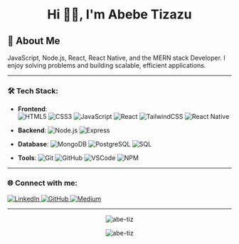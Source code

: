 <h1 align="center">Hi 🙋‍♂️, I'm Abebe Tizazu</h1>

<h2 align="left">💫 About Me</h2>

<p align="left">
 JavaScript, Node.js, React, React Native, and the MERN stack Developer. I enjoy solving problems and building scalable, efficient applications.
</p>

---

### 🛠️ Tech Stack:

- **Frontend**:   
  ![HTML5](https://img.shields.io/badge/-HTML5-E34F26?logo=html5&logoColor=white&style=for-the-badge)
  ![CSS3](https://img.shields.io/badge/-CSS3-1572B6?logo=css3&logoColor=white&style=for-the-badge)
  ![JavaScript](https://img.shields.io/badge/-JavaScript-F7DF1E?logo=javascript&logoColor=black&style=for-the-badge)
  ![React](https://img.shields.io/badge/-React-61DAFB?logo=react&logoColor=white&style=for-the-badge)
  ![TailwindCSS](https://img.shields.io/badge/-TailwindCSS-06B6D4?logo=tailwindcss&logoColor=white&style=for-the-badge)
  ![React Native](https://img.shields.io/badge/-React_Native-61DAFB?logo=react&logoColor=white&style=for-the-badge)

- **Backend**: 
  ![Node.js](https://img.shields.io/badge/-Node.js-339933?logo=node.js&logoColor=white&style=for-the-badge)
  ![Express](https://img.shields.io/badge/-Express-000000?logo=express&logoColor=white&style=for-the-badge)

- **Database**: 
  ![MongoDB](https://img.shields.io/badge/-MongoDB-47A248?logo=mongodb&logoColor=white&style=for-the-badge)
  ![PostgreSQL](https://img.shields.io/badge/-PostgreSQL-4169E1?logo=postgresql&logoColor=white&style=for-the-badge)
  ![SQL](https://img.shields.io/badge/-SQL-4479A1?logo=sql&logoColor=white&style=for-the-badge)

- **Tools**: 
  ![Git](https://img.shields.io/badge/-Git-F05032?logo=git&logoColor=white&style=for-the-badge)
  ![GitHub](https://img.shields.io/badge/-GitHub-181717?logo=github&logoColor=white&style=for-the-badge)
  ![VSCode](https://img.shields.io/badge/-VSCode-007ACC?logo=visual-studio-code&logoColor=white&style=for-the-badge)
  ![NPM](https://img.shields.io/badge/-npm-CB3837?logo=npm&logoColor=white&style=for-the-badge)

---

### 🌐 Connect with me:
<p align="left">
  <a href="httplinkedin.com/in/abe-ti/" target="blank">
    <img src="https://img.shields.io/badge/LinkedIn-0077B5?style=for-the-badge&logo=linkedin&logoColor=white" alt="LinkedIn"/>
  </a>
  <a href="https://github.com/Abe-tiz" target="blank">
    <img src="https://img.shields.io/badge/GitHub-181717?style=for-the-badge&logo=github&logoColor=white" alt="GitHub"/>
  </a>
  <a href="https://medium.com/@abebetizazu157" target="blank">
     <img src="https://img.shields.io/badge/Medium-12100E?style=for-the-badge&logo=medium&logoColor=white" alt="Medium"/>
  </a>
</p>

---

<p align="center">
  <img src="https://github-readme-stats.vercel.app/api/top-langs?username=abe-tiz&show_icons=true&locale=en&layout=compact" alt="abe-tiz" />
</p>

<p align="center">
  <img src="https://github-readme-streak-stats.herokuapp.com/?user=abe-tiz&" alt="abe-tiz" />
</p>
